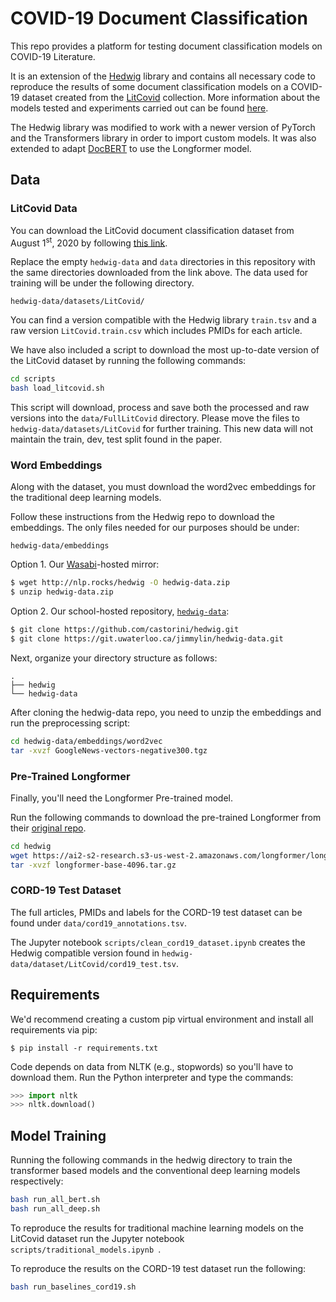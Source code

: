 # COVID-19 Document Classification

This repo provides a platform for testing document classification models on COVID-19 Literature. 

It is an extension of the [Hedwig](https://github.com/castorini/hedwig) library and contains all necessary code to reproduce the results of some document classification models on a COVID-19 dataset created from the [LitCovid](https://www.ncbi.nlm.nih.gov/research/coronavirus/) collection. More information about the models tested and experiments carried out can be found [here](https://arxiv.org/abs/2006.13816).

The Hedwig library was modified to work with a newer version of PyTorch and the Transformers library in order to import custom models. It was also extended to adapt [DocBERT](https://arxiv.org/abs/1904.08398) to use the Longformer model.

## Data

### LitCovid Data

You can download the LitCovid document classification dataset from August 1<sup>st</sup>, 2020 by following [this link](https://drive.google.com/drive/folders/1xaaf9ZYX5P8s_l4XlFaP2byXLL22jstZ?usp=sharing).


Replace the empty `hedwig-data` and `data` directories in this repository with the same directories downloaded from the link above. The data used for training will be under the following directory.

```
hedwig-data/datasets/LitCovid/
```

You can find a version compatible with the Hedwig library `train.tsv` and a raw version  `LitCovid.train.csv` which includes PMIDs for each article.

We have also included a script to download the most up-to-date version of the LitCovid dataset by running the following commands:
 
```bash
cd scripts
bash load_litcovid.sh
```

This script will download, process and save both the processed and raw versions into the `data/FullLitCovid` directory. Please move the files to `hedwig-data/datasets/LitCovid` for further training.
This new data will not maintain the train, dev, test split found in the paper.

### Word Embeddings

Along with the dataset, you must download the word2vec embeddings for the traditional deep learning models.

Follow these instructions from the Hedwig repo to download the embeddings. The only files needed for our purposes should be under:
```
hedwig-data/embeddings
```

Option 1. Our [Wasabi](https://wasabi.com/)-hosted mirror:

```bash
$ wget http://nlp.rocks/hedwig -O hedwig-data.zip
$ unzip hedwig-data.zip
```

Option 2. Our school-hosted repository, [`hedwig-data`](https://git.uwaterloo.ca/jimmylin/hedwig-data):

```bash
$ git clone https://github.com/castorini/hedwig.git
$ git clone https://git.uwaterloo.ca/jimmylin/hedwig-data.git
```

Next, organize your directory structure as follows:

```
.
├── hedwig
└── hedwig-data
```

After cloning the hedwig-data repo, you need to unzip the embeddings and run the preprocessing script:

```bash
cd hedwig-data/embeddings/word2vec 
tar -xvzf GoogleNews-vectors-negative300.tgz
```

### Pre-Trained Longformer

Finally, you'll need the Longformer Pre-trained model.

Run the following commands to download the pre-trained Longformer from their [original repo](https://github.com/allenai/longformer).

```bash
cd hedwig
wget https://ai2-s2-research.s3-us-west-2.amazonaws.com/longformer/longformer-base-4096.tar.gz
tar -xvzf longformer-base-4096.tar.gz
```

### CORD-19 Test Dataset

The full articles, PMIDs and labels for the CORD-19 test dataset can be found under `data/cord19_annotations.tsv`.

The Jupyter notebook `scripts/clean_cord19_dataset.ipynb` creates the Hedwig compatible version found in `hedwig-data/dataset/LitCovid/cord19_test.tsv`.

## Requirements

We'd recommend creating a custom pip virtual environment and install all requirements via pip:

```
$ pip install -r requirements.txt
```

Code depends on data from NLTK (e.g., stopwords) so you'll have to download them. 
Run the Python interpreter and type the commands:

```python
>>> import nltk
>>> nltk.download()
```

## Model Training

Running the following commands in the hedwig directory to train the transformer based models and the conventional deep learning models respectively: 

```bash
bash run_all_bert.sh
bash run_all_deep.sh
```

To reproduce the results for traditional machine learning models on the LitCovid dataset run the Jupyter notebook `scripts/traditional_models.ipynb
`.

To reproduce the results on the CORD-19 test dataset run the following:

```bash
bash run_baselines_cord19.sh
```
